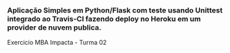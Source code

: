 ### Aplicação Simples em  Python/Flask com teste usando Unittest integrado ao Travis-CI fazendo deploy no Heroku em um provider de nuvem publica.
Exercicio MBA Impacta - Turma 02

